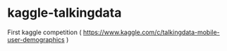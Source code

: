 # kaggle-talkingdata
First kaggle competition ( https://www.kaggle.com/c/talkingdata-mobile-user-demographics )
